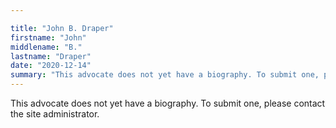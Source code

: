 ```yaml
---

title: "John B. Draper"
firstname: "John"
middlename: "B."
lastname: "Draper"
date: "2020-12-14"
summary: "This advocate does not yet have a biography. To submit one, please contact the site administrator."
---
```

This advocate does not yet have a biography. To submit one, please contact the site administrator.

